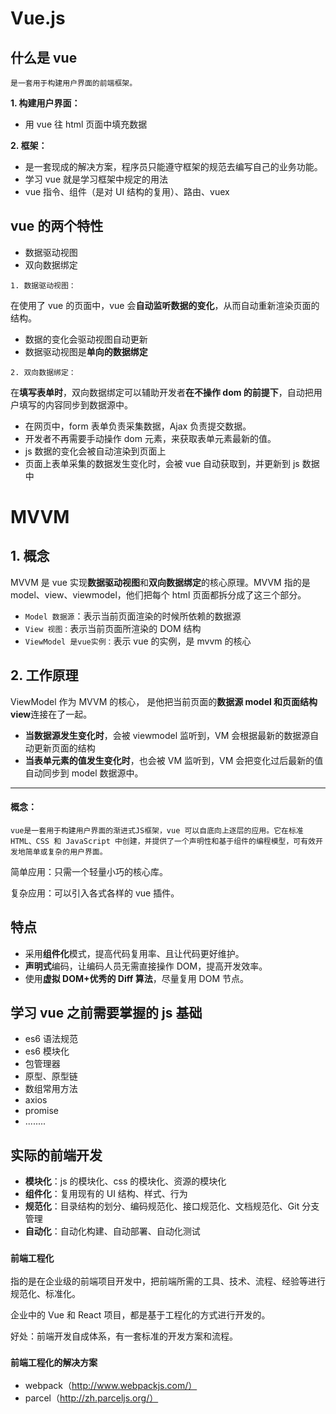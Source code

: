 # Vue.js

## 什么是 vue

`是一套用于构建用户界面的前端框架。`

**1. 构建用户界面：**

- 用 vue 往 html 页面中填充数据

**2. 框架：**

- 是一套现成的解决方案，程序员只能遵守框架的规范去编写自己的业务功能。
- 学习 vue 就是学习框架中规定的用法
- vue 指令、组件（是对 UI 结构的复用）、路由、vuex

## vue 的两个特性

- 数据驱动视图
- 双向数据绑定

`1. 数据驱动视图：`

在使用了 vue 的页面中，vue 会**自动监听数据的变化**，从而自动重新渲染页面的结构。

- 数据的变化会驱动视图自动更新
- 数据驱动视图是**单向的数据绑定**

`2. 双向数据绑定：`

在**填写表单时**，双向数据绑定可以辅助开发者**在不操作 dom 的前提下**，自动把用户填写的内容同步到数据源中。

- 在网页中，form 表单负责采集数据，Ajax 负责提交数据。
- 开发者不再需要手动操作 dom 元素，来获取表单元素最新的值。
- js 数据的变化会被自动渲染到页面上
- 页面上表单采集的数据发生变化时，会被 vue 自动获取到，并更新到 js 数据中

# MVVM

## 1. 概念

MVVM 是 vue 实现**数据驱动视图**和**双向数据绑定**的核心原理。MVVM 指的是 model、view、viewmodel，他们把每个 html 页面都拆分成了这三个部分。

- `Model 数据源`：表示当前页面渲染的时候所依赖的数据源
- `View 视图：`表示当前页面所渲染的 DOM 结构
- `ViewModel 是vue实例：`表示 vue 的实例，是 mvvm 的核心

## 2. 工作原理

ViewModel 作为 MVVM 的核心，
是他把当前页面的**数据源 model 和页面结构 view**连接在了一起。

- **当数据源发生变化时**，会被 viewmodel 监听到，VM 会根据最新的数据源自动更新页面的结构
- **当表单元素的值发生变化时**，也会被 VM 监听到，VM 会把变化过后最新的值自动同步到 model 数据源中。

---

#### 概念：

`vue是一套用于构建用户界面的渐进式JS框架，vue 可以自底向上逐层的应用。它在标准 HTML、CSS 和 JavaScript 中创建，并提供了一个声明性和基于组件的编程模型，可有效开发地简单或复杂的用户界面。`

简单应用：只需一个轻量小巧的核心库。

复杂应用：可以引入各式各样的 vue 插件。

## 特点

- 采用**组件化**模式，提高代码复用率、且让代码更好维护。
- **声明式**编码，让编码人员无需直接操作 DOM，提高开发效率。
- 使用**虚拟 DOM+优秀的 Diff 算法**，尽量复用 DOM 节点。

## 学习 vue 之前需要掌握的 js 基础

- es6 语法规范
- es6 模块化
- 包管理器
- 原型、原型链
- 数组常用方法
- axios
- promise
- ........

## 实际的前端开发

- **模块化**：js 的模块化、css 的模块化、资源的模块化
- **组件化**：复用现有的 UI 结构、样式、行为
- **规范化**：目录结构的划分、编码规范化、接口规范化、文档规范化、Git 分支管理
- **自动化**：自动化构建、自动部署、自动化测试

### **`前端工程化`**

指的是在企业级的前端项目开发中，把前端所需的工具、技术、流程、经验等进行规范化、标准化。

企业中的 Vue 和 React 项目，都是基于工程化的方式进行开发的。

好处：前端开发自成体系，有一套标准的开发方案和流程。

### **`前端工程化的解决方案`**

- webpack（http://www.webpackjs.com/）
- parcel（http://zh.parceljs.org/）
